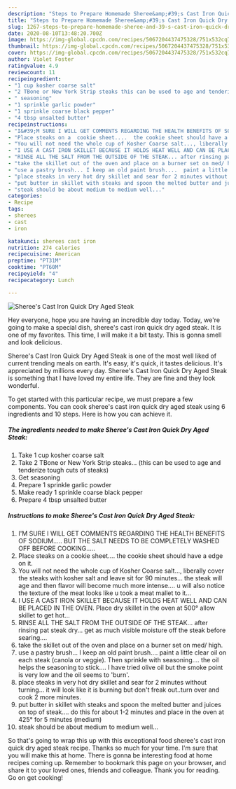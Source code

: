 ```yaml
---
description: "Steps to Prepare Homemade Sheree&amp;#39;s Cast Iron Quick Dry Aged Steak"
title: "Steps to Prepare Homemade Sheree&amp;#39;s Cast Iron Quick Dry Aged Steak"
slug: 1267-steps-to-prepare-homemade-sheree-and-39-s-cast-iron-quick-dry-aged-steak
date: 2020-08-10T13:48:20.700Z
image: https://img-global.cpcdn.com/recipes/5067204437475328/751x532cq70/sherees-cast-iron-quick-dry-aged-steak-recipe-main-photo.jpg
thumbnail: https://img-global.cpcdn.com/recipes/5067204437475328/751x532cq70/sherees-cast-iron-quick-dry-aged-steak-recipe-main-photo.jpg
cover: https://img-global.cpcdn.com/recipes/5067204437475328/751x532cq70/sherees-cast-iron-quick-dry-aged-steak-recipe-main-photo.jpg
author: Violet Foster
ratingvalue: 4.9
reviewcount: 11
recipeingredient:
- "1 cup kosher coarse salt"
- "2 TBone or New York Strip steaks this can be used to age and tenderize tough cuts of steaks"
- " seasoning"
- "1 sprinkle garlic powder"
- "1 sprinkle coarse black pepper"
- "4 tbsp unsalted butter"
recipeinstructions:
- "I&#39;M SURE I WILL GET COMMENTS REGARDING THE HEALTH BENEFITS OF SODIUM.....  BUT THE SALT NEEDS TO BE COMPLETELY WASHED OFF BEFORE COOKING....."
- "Place steaks on a  cookie sheet....  the cookie sheet should have a edge on it."
- "You will not need the whole cup of Kosher Coarse salt..., liberally cover the steaks with kosher salt and leave sit for 90 minutes...  the steak will age and then flavor will become much more intense.... u will also notice the texture of the meat looks like u took a meat mallet to it..."
- "I USE A CAST IRON SKILLET BECAUSE IT HOLDS HEAT WELL AND CAN BE PLACED IN THE OVEN. Place dry skillet in the oven at 500° allow skillet to get hot..."
- "RINSE ALL THE SALT FROM THE OUTSIDE OF THE STEAK... after rinsing pat steak dry...  get as much visible moisture off the steak before searing...."
- "take the skillet out of the oven and place on a burner set on med/ high."
- "use a pastry brush... I keep an old paint brush....  paint a little clear oil on each steak (canola or veggie).  Then sprinkle with seasoning.... the oil helps the seasoning to stick.... I have tried olive oil but the smoke point is very low and the oil seems to &#39;burn&#39;."
- "place steaks in very hot dry skillet and sear for 2 minutes without turning... it will look like it is burning but don&#39;t freak out..turn over and cook 2 more minutes."
- "put butter in skillet with steaks and spoon the melted butter and juices on top of steak....  do this for about 1-2 minutes and place in the oven at 425° for 5 minutes (medium)"
- "steak should be about medium to medium well..."
categories:
- Recipe
tags:
- sherees
- cast
- iron

katakunci: sherees cast iron 
nutrition: 274 calories
recipecuisine: American
preptime: "PT31M"
cooktime: "PT60M"
recipeyield: "4"
recipecategory: Lunch

---
```



![Sheree&#39;s Cast Iron Quick Dry Aged Steak](https://img-global.cpcdn.com/recipes/5067204437475328/751x532cq70/sherees-cast-iron-quick-dry-aged-steak-recipe-main-photo.jpg)

Hey everyone, hope you are having an incredible day today. Today, we're going to make a special dish, sheree&#39;s cast iron quick dry aged steak. It is one of my favorites. This time, I will make it a bit tasty. This is gonna smell and look delicious.



Sheree&#39;s Cast Iron Quick Dry Aged Steak is one of the most well liked of current trending meals on earth. It's easy, it's quick, it tastes delicious. It's appreciated by millions every day. Sheree&#39;s Cast Iron Quick Dry Aged Steak is something that I have loved my entire life. They are fine and they look wonderful.


To get started with this particular recipe, we must prepare a few components. You can cook sheree&#39;s cast iron quick dry aged steak using 6 ingredients and 10 steps. Here is how you can achieve it.

<!--inarticleads1-->

##### The ingredients needed to make Sheree&#39;s Cast Iron Quick Dry Aged Steak:

1. Take 1 cup kosher coarse salt
1. Take 2 TBone or New York Strip steaks... (this can be used to age and tenderize tough cuts of steaks)
1. Get  seasoning
1. Prepare 1 sprinkle garlic powder
1. Make ready 1 sprinkle coarse black pepper
1. Prepare 4 tbsp unsalted butter




<!--inarticleads2-->

##### Instructions to make Sheree&#39;s Cast Iron Quick Dry Aged Steak:

1. I&#39;M SURE I WILL GET COMMENTS REGARDING THE HEALTH BENEFITS OF SODIUM.....  BUT THE SALT NEEDS TO BE COMPLETELY WASHED OFF BEFORE COOKING.....
1. Place steaks on a  cookie sheet....  the cookie sheet should have a edge on it.
1. You will not need the whole cup of Kosher Coarse salt..., liberally cover the steaks with kosher salt and leave sit for 90 minutes...  the steak will age and then flavor will become much more intense.... u will also notice the texture of the meat looks like u took a meat mallet to it...
1. I USE A CAST IRON SKILLET BECAUSE IT HOLDS HEAT WELL AND CAN BE PLACED IN THE OVEN. Place dry skillet in the oven at 500° allow skillet to get hot...
1. RINSE ALL THE SALT FROM THE OUTSIDE OF THE STEAK... after rinsing pat steak dry...  get as much visible moisture off the steak before searing....
1. take the skillet out of the oven and place on a burner set on med/ high.
1. use a pastry brush... I keep an old paint brush....  paint a little clear oil on each steak (canola or veggie).  Then sprinkle with seasoning.... the oil helps the seasoning to stick.... I have tried olive oil but the smoke point is very low and the oil seems to &#39;burn&#39;.
1. place steaks in very hot dry skillet and sear for 2 minutes without turning... it will look like it is burning but don&#39;t freak out..turn over and cook 2 more minutes.
1. put butter in skillet with steaks and spoon the melted butter and juices on top of steak....  do this for about 1-2 minutes and place in the oven at 425° for 5 minutes (medium)
1. steak should be about medium to medium well...




So that's going to wrap this up with this exceptional food sheree&#39;s cast iron quick dry aged steak recipe. Thanks so much for your time. I'm sure that you will make this at home. There is gonna be interesting food at home recipes coming up. Remember to bookmark this page on your browser, and share it to your loved ones, friends and colleague. Thank you for reading. Go on get cooking!
